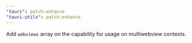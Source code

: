 ```yaml
---
"tauri": patch:enhance
"tauri-utils": patch:enhance
---
```


Add `webviews` array on the capability for usage on multiwebview contexts.
